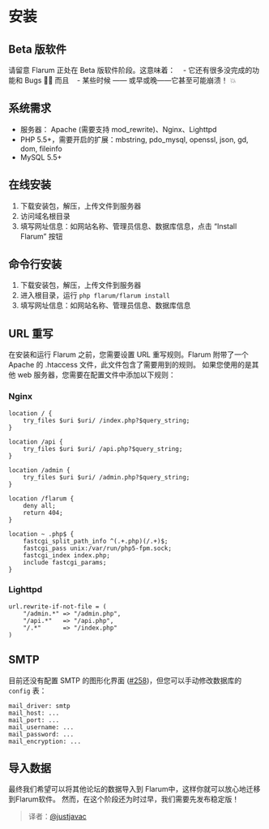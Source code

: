 # 安装

## Beta 版软件
请留意 Flarum 正处在 Beta 版软件阶段。这意味着：
    - 它还有很多没完成的功能和 Bugs 🐛🐞 而且
    - 某些时候 —— 或早或晚——它甚至可能崩溃！ 💥

## 系统需求

- 服务器： Apache (需要支持 mod_rewrite)、Nginx、Lighttpd
- PHP 5.5+，需要开启的扩展：mbstring, pdo_mysql, openssl, json, gd, dom, fileinfo
- MySQL 5.5+

## 在线安装

1. 下载安装包，解压，上传文件到服务器
2. 访问域名根目录
3. 填写网址信息：如网站名称、管理员信息、数据库信息，点击 “Install Flarum” 按钮

## 命令行安装

1. 下载安装包，解压，上传文件到服务器
2. 进入根目录，运行 `php flarum/flarum install`
3. 填写网址信息：如网站名称、管理员信息、数据库信息

## URL 重写

在安装和运行 Flarum 之前，您需要设置 URL 重写规则。Flarum 附带了一个 Apache 的 .htaccess 文件，此文件包含了需要用到的规则。 如果您使用的是其他 web 服务器，您需要在配置文件中添加以下规则：

### Nginx

```
location / {
    try_files $uri $uri/ /index.php?$query_string;
}

location /api {
    try_files $uri $uri/ /api.php?$query_string;
}

location /admin {
    try_files $uri $uri/ /admin.php?$query_string;
}

location /flarum {
    deny all;
    return 404;
}

location ~ .php$ {
    fastcgi_split_path_info ^(.+.php)(/.+)$;
    fastcgi_pass unix:/var/run/php5-fpm.sock;
    fastcgi_index index.php;
    include fastcgi_params;
}
```

### Lighttpd

```
url.rewrite-if-not-file = (
    "/admin.*" => "/admin.php",
    "/api.*"   => "/api.php",
    "/.*"      => "/index.php"
)
```

## SMTP

目前还没有配置 SMTP 的图形化界面 ([#258](https://github.com/flarum/core/issues/258))，但您可以手动修改数据库的 `config` 表：

```
mail_driver: smtp
mail_host: ...
mail_port: ...
mail_username: ...
mail_password: ...
mail_encryption: ...
```

## 导入数据

最终我们希望可以将其他论坛的数据导入到 Flarum中，这样你就可以放心地迁移到Flarum软件。 然而，在这个阶段还为时过早，我们需要先发布稳定版！

> 译者：[@justjavac](https://github.com/justjavac)
